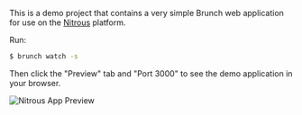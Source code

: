 This is a demo project that contains a very simple Brunch web application for use on the [Nitrous](nitrous.io) platform.  

Run:

```bash
$ brunch watch -s
```

Then click the "Preview" tab and "Port 3000" to see the demo application in your browser. 

![Nitrous App Preview](http://i.imgur.com/T24irQq.png)
